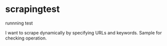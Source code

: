 # scrapingtest
runnning test

I want to scrape dynamically by specifying URLs and keywords.
Sample for checking operation.
